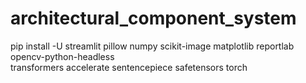 # architectural_component_system


pip install -U streamlit pillow numpy scikit-image matplotlib reportlab opencv-python-headless \
            transformers accelerate sentencepiece safetensors torch
